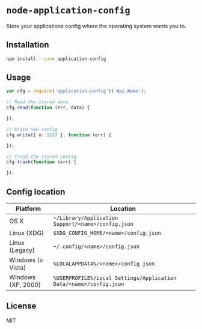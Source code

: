 # `node-application-config`

Store your applications config where the operating system wants you to.

## Installation

```sh
npm install --save application-config
```

## Usage

```js
var cfg = require('application-config')('App Name');

// Read the stored data
cfg.read(function (err, data) {

});

// Write new config
cfg.write({ n: 1337 }, function (err) {

});

// Trash the stored config
cfg.trash(function (err) {

});

```

## Config location

Platform | Location
--- | ---
OS X | `~/Library/Application Support/<name>/config.json`
Linux (XDG) | `$XDG_CONFIG_HOME/<name>/config.json`
Linux (Legacy) | `~/.config/<name>/config.json`
Windows (> Vista) | `%LOCALAPPDATA%/<name>/config.json`
Windows (XP, 2000) | `%USERPROFILE%/Local Settings/Application Data/<name>/config.json`

## License

MIT
